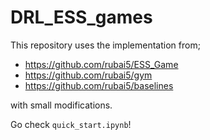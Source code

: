 # DRL_ESS_games

This repository uses the implementation from;
- https://github.com/rubai5/ESS_Game
- https://github.com/rubai5/gym
- https://github.com/rubai5/baselines

with small modifications.

Go check ```quick_start.ipynb```!
